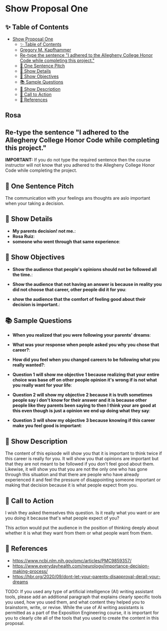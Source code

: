 # Show Proposal One

## ✨ Table of Contents

<!---toc start-->

* [Show Proposal One](#show-proposal-one)
  * [✨ Table of Contents](#-table-of-contents)
  * [Gregory M. Kapfhammer](#gregory-m-kapfhammer)
  * [Re-type the sentence "I adhered to the Allegheny College Honor Code while completing this project."](#re-type-the-sentence-i-adhered-to-the-allegheny-college-honor-code-while-completing-this-project)
  * [🏁 One Sentence Pitch](#-one-sentence-pitch)
  * [🔬 Show Details](#-show-details)
  * [📝 Show Objectives](#-show-objectives)
  * [📚 Sample Questions](#-sample-questions)
  * [🎉 Show Description](#-show-description)
  * [📢 Call to Action](#-call-to-action)
  * [🦜 References](#-references)

<!---toc end-->

## Rosa

## Re-type the sentence "I adhered to the Allegheny College Honor Code while completing this project."



**IMPORTANT:** If you do not type the required sentence then the course
instructor will not know that you adhered to the Allegheny College Honor Code
while completing the project.

## 🏁 One Sentence Pitch

The communication with your feelings ans thoughts are aslo important when your taking a decision.

## 🔬 Show Details

- **My parents decision! not me.**:
- **Rosa Ruiz**:
- **someone who went through that same experience**:

## 📝 Show Objectives

- **Show the audience that people's opinions should not be followed all the time.**:
  
- **Show the audience that not having an answer is because in reality you did not choose that career, other people did it for you**:
  
- **show the audience that the comfort of feeling good about their decision is important.**:

## 📚 Sample Questions

- **When you realized that you were following your parents' dreams**:
  
- **What was your response when people asked you why you chose that career?**:
  
- **How did you feel when you changed careers to be following what you really wanted?**:

- **Question 1 will show me objective 1 because realizing that your entire choice was base off on other people opinion it's wrong if is not what you really want for your life**:
  
- **Question 2 will show  my objective 2 because it is truth sometimes people say i don't know for their answer and it is because other people like they parents been saying to then I think your are good at this even though is just a opinion we end up doing what they say**:
  
- **Question 3 will show my objective 3 because knowing if this career make you feel good is important**:

## 🎉 Show Description

The content of this episode will show you that it is important to think twice if this career is really for you. It will show you that opinions are important but that they are not meant to be followed if you don't feel good about them. Likewise, it will show you that you are not the only one who has gone through this situation and that there are people who have already experienced it and feel the pressure of disappointing someone important or making that decision because it is what people expect from you.


## 📢 Call to Action

I wish they asked themselves this question. Is it really what you want or are you doing it because that's what people expect of you?

This action would put the audience in the position of thinking deeply about whether it is what they want from them or what people want from them.
## 🦜 References

- https://www.ncbi.nlm.nih.gov/pmc/articles/PMC9859357/
- https://www.everydayhealth.com/neurology/importance-decision-making-process/
- https://hbr.org/2020/09/dont-let-your-parents-disapproval-derail-your-dreams

TODO: If you used any type of artificial intelligence (AI) writing assistant
tools, please add an additional paragraph that explains clearly specific tools
you used, how you used them, and what content they helped you to brainstorm,
write, or revise. While the use of AI writing assistants is permitted as a part
of the Exposition Engineering course, it is important for you to clearly cite
all of the tools that you used to create the content in this proposal.
